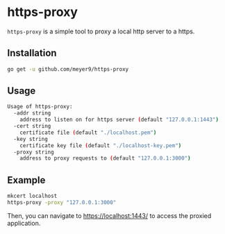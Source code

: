 # https-proxy

`https-proxy` is a simple tool to proxy a local http server to a https.

## Installation

```bash
go get -u github.com/meyer9/https-proxy
```

## Usage

```bash
Usage of https-proxy:
  -addr string
    address to listen on for https server (default "127.0.0.1:1443")
  -cert string
    certificate file (default "./localhost.pem")
  -key string
    certificate key file (default "./localhost-key.pem")
  -proxy string
    address to proxy requests to (default "127.0.0.1:3000")
```

## Example

```bash
mkcert localhost
https-proxy -proxy "127.0.0.1:3000"
```

Then, you can navigate to <https://localhost:1443/> to access the proxied application.
